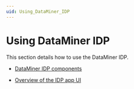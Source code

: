```yaml
---
uid: Using_DataMiner_IDP
---
```


# Using DataMiner IDP

This section details how to use the DataMiner IDP.

- [DataMiner IDP components](DataMiner_IDP_components.md)

- [Overview of the IDP app UI](Overview_of_the_IDP_app_UI.md)

